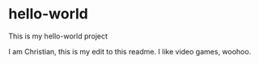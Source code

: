 # hello-world
This is my hello-world project

I am Christian, this is my edit to this readme.
I like video games, woohoo.
